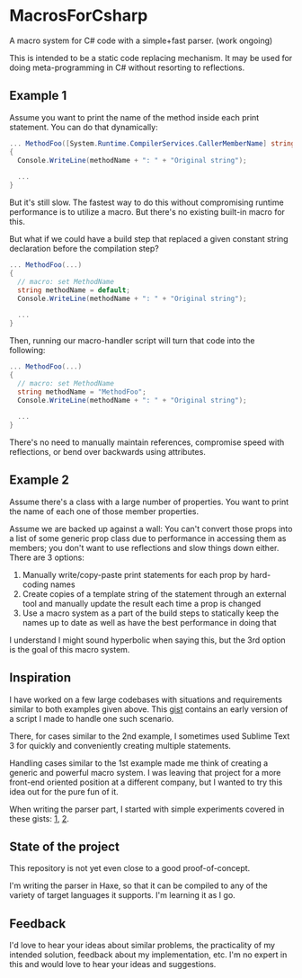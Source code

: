 MacrosForCsharp
===============

A macro system for C# code with a simple+fast parser. (work ongoing)

This is intended to be a static code replacing mechanism. It may be used for doing 
meta-programming in C# without resorting to reflections.

## Example 1

Assume you want to print the name of the method inside each print statement. 
You can do that dynamically:

```cs
... MethodFoo([System.Runtime.CompilerServices.CallerMemberName] string methodName = "", ...) 
{
  Console.WriteLine(methodName + ": " + "Original string");
  
  ...
}
```

But it's still slow. The fastest way to do this without compromising runtime performance
is to utilize a macro. But there's no existing built-in macro for this.

But what if we could have a build step that replaced a given constant string declaration 
before the compilation step?

```cs
... MethodFoo(...)
{
  // macro: set MethodName
  string methodName = default;
  Console.WriteLine(methodName + ": " + "Original string");
  
  ...
}
```

Then, running our macro-handler script will turn that code into the following:

```cs
... MethodFoo(...)
{
  // macro: set MethodName
  string methodName = "MethodFoo";
  Console.WriteLine(methodName + ": " + "Original string");
  
  ...
}
```

There's no need to manually maintain references, compromise speed with reflections, 
or bend over backwards using attributes.

## Example 2

Assume there's a class with a large number of properties. You want to print the name of 
each one of those member properties.

Assume we are backed up against a wall: You can't convert those props 
into a list of some generic prop class due to performance in accessing them as members;
you don't want to use reflections and slow things down either. There are 3 options:

1. Manually write/copy-paste print statements for each prop by hard-coding names
2. Create copies of a template string of the statement through an external tool and 
manually update the result each time a prop is changed
3. Use a macro system as a part of the build steps to statically keep the names
up to date as well as have the best performance in doing that

I understand I might sound hyperbolic when saying this, but the 3rd option is the goal
of this macro system.

## Inspiration

I have worked on a few large codebases with situations and requirements similar to both
examples given above. This [gist](https://gist.github.com/nirlanka/ce13d45c58d8530cc437b672801823c6)
contains an early version of a script I made to handle one such scenario. 

There, for cases similar to the 2nd example, I sometimes 
used Sublime Text 3 for quickly and conveniently creating multiple statements.

Handling cases similar to the 1st example made me think of creating a generic
and powerful macro system. I was leaving that project for a more front-end oriented
position at a different company, but I wanted to try this idea out for the pure fun
of it.

When writing the parser part, I started with simple experiments covered in these gists: 
[1](https://gist.github.com/nirlanka/8d573803b0241bbdec7cccf120f5010c), 
[2](https://gist.github.com/nirlanka/d240786003f00db2d98cbdecd79585b1).

## State of the project

This repository is not yet even close to a good proof-of-concept.

I'm writing the parser in Haxe, so that it can be compiled to any of the variety
of target languages it supports. I'm learning it as I go.

## Feedback

I'd love to hear your ideas about similar problems, the practicality of my intended
solution, feedback about my implementation, etc. I'm no expert in this and would
love to hear your ideas and suggestions.
